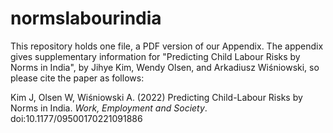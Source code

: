 # normslabourindia
This repository holds one file, a PDF version of our Appendix.  The appendix gives supplementary information for "Predicting Child Labour Risks by Norms in India", by Jihye Kim, Wendy Olsen, and Arkadiusz Wiśniowski, so please cite the paper as follows:
	

Kim J, Olsen W, Wiśniowski A. (2022) Predicting Child-Labour Risks by Norms in India. _Work, Employment and Society_. doi:10.1177/09500170221091886
